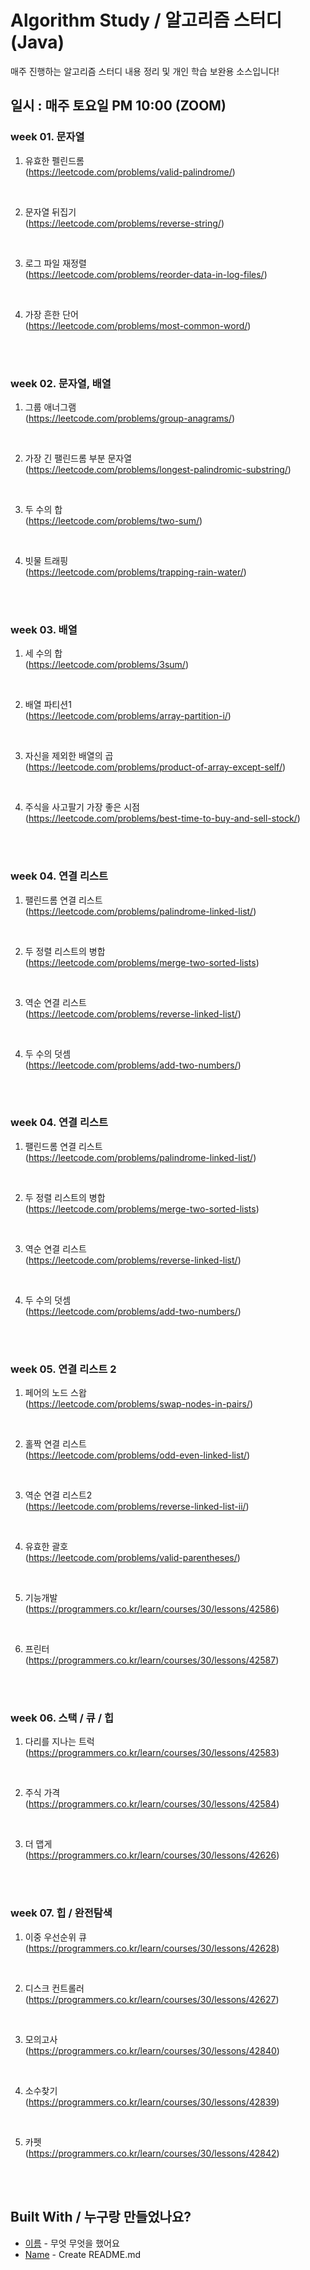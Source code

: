 # Algorithm Study / 알고리즘 스터디(Java)

매주 진행하는 알고리즘 스터디 내용 정리 및 개인 학습 보완용 소스입니다!

## 일시 : 매주 토요일 PM 10:00 (ZOOM)

### week 01. 문자열


1. 유효한 펠린드롬<br>
(https://leetcode.com/problems/valid-palindrome/)
<br>

2. 문자열 뒤집기<br>
(https://leetcode.com/problems/reverse-string/)
<br>

3. 로그 파일 재정렬<br>
(https://leetcode.com/problems/reorder-data-in-log-files/)
<br>

4. 가장 흔한 단어<br>
(https://leetcode.com/problems/most-common-word/)
<br>
<br>

### week 02. 문자열, 배열


1. 그룹 애너그램<br>
(https://leetcode.com/problems/group-anagrams/)
<br>

2. 가장 긴 팰린드롬 부분 문자열<br>
(https://leetcode.com/problems/longest-palindromic-substring/)
<br>
 
3. 두 수의 합<br>
(https://leetcode.com/problems/two-sum/)
<br>

4. 빗물 트래핑<br>
(https://leetcode.com/problems/trapping-rain-water/) 
<br>
<br>

### week 03. 배열


1. 세 수의 합<br>
(https://leetcode.com/problems/3sum/)
<br>

2. 배열 파티션1<br>
(https://leetcode.com/problems/array-partition-i/)
<br>

3. 자신을 제외한 배열의 곱<br>
(https://leetcode.com/problems/product-of-array-except-self/)
<br>

4. 주식을 사고팔기 가장 좋은 시점<br>
(https://leetcode.com/problems/best-time-to-buy-and-sell-stock/) 
<br>
<br>

### week 04. 연결 리스트


1. 팰린드롬 연결 리스트<br>
(https://leetcode.com/problems/palindrome-linked-list/)
<br>

2. 두 정렬 리스트의 병합<br>
(https://leetcode.com/problems/merge-two-sorted-lists)
<br>

3. 역순 연결 리스트<br>
(https://leetcode.com/problems/reverse-linked-list/)
<br>

4. 두 수의 덧셈<br>
(https://leetcode.com/problems/add-two-numbers/) 
<br>
<br>

### week 04. 연결 리스트


1. 팰린드롬 연결 리스트<br>
(https://leetcode.com/problems/palindrome-linked-list/)
<br> 

2. 두 정렬 리스트의 병합<br>
(https://leetcode.com/problems/merge-two-sorted-lists)
<br>

3. 역순 연결 리스트<br>
(https://leetcode.com/problems/reverse-linked-list/)
<br>

4. 두 수의 덧셈<br>
(https://leetcode.com/problems/add-two-numbers/) 
<br>
<br>

### week 05. 연결 리스트 2


1. 페어의 노드 스왑<br>
(https://leetcode.com/problems/swap-nodes-in-pairs/)
 <br>
 
2. 홀짝 연결 리스트<br>
(https://leetcode.com/problems/odd-even-linked-list/)
<br>

3. 역순 연결 리스트2<br>
(https://leetcode.com/problems/reverse-linked-list-ii/)
<br>

4. 유효한 괄호<br>
(https://leetcode.com/problems/valid-parentheses/) 
<br>

5. 기능개발<br>
(https://programmers.co.kr/learn/courses/30/lessons/42586)
<br>

6. 프린터<br>
(https://programmers.co.kr/learn/courses/30/lessons/42587) 
<br>
<br>


### week 06. 스택 / 큐 / 힙


1. 다리를 지나는 트럭<br>
(https://programmers.co.kr/learn/courses/30/lessons/42583)
<br>

2. 주식 가격<br>
(https://programmers.co.kr/learn/courses/30/lessons/42584)
<br>

3. 더 맵게<br>
(https://programmers.co.kr/learn/courses/30/lessons/42626)
<br>
<br>

### week 07. 힙 / 완전탐색


1. 이중 우선순위 큐<br>
(https://programmers.co.kr/learn/courses/30/lessons/42628)
<br>

2. 디스크 컨트롤러<br>
(https://programmers.co.kr/learn/courses/30/lessons/42627)
<br>

3. 모의고사<br>
(https://programmers.co.kr/learn/courses/30/lessons/42840)
<br>

4. 소수찾기<br>
(https://programmers.co.kr/learn/courses/30/lessons/42839)
<br>

5. 카펫<br>
(https://programmers.co.kr/learn/courses/30/lessons/42842)
<br>
<br>


## Built With / 누구랑 만들었나요?

* [이름](링크) - 무엇 무엇을 했어요
* [Name](Link) - Create README.md
